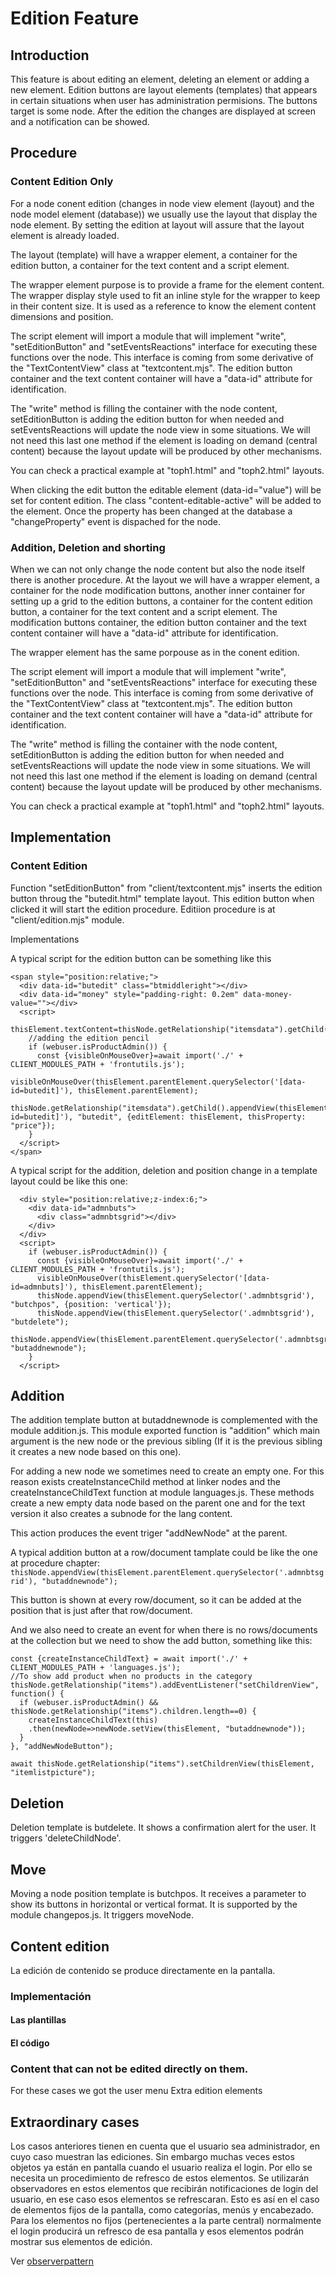 Edition Feature
===============

## Introduction

This feature is about editing an element, deleting an element or adding a new element. Edition buttons are layout elements (templates) that appears in certain situations when user has administration permisions. The buttons target is some node. After the edition the changes are displayed at screen and a notification can be showed.

## Procedure

### Content Edition Only

For a node conent edition (changes in node view element (layout) and the node model element (database)) we usually use the layout that display the node element. By setting the edition at layout will assure that the layout element is already loaded.

The layout (template) will have a wrapper element, a container for the edition button, a container for the text content and a script element.

The wrapper element purpose is to provide a frame for the element content. The wrapper display style used to fit an inline style for the wrapper to keep in their content size. It is used as a reference to know the element content dimensions and position.

The script element will import a module that will implement "write", "setEditionButton" and "setEventsReactions" interface for executing these functions over the node. This interface is coming from some derivative of the "TextContentView" class at "textcontent.mjs". The edition button container and the text content container will have a "data-id" attribute for identification.

The "write" method is filling the container with the node content, setEditionButton is adding the edition button for when needed and setEventsReactions will update the node view in some situations. We will not need this last one method if the element is loading on demand (central content) because the layout update will be produced by other mechanisms.

You can check a practical example at "toph1.html" and "toph2.html" layouts.

When clicking the edit button the editable element (data-id="value") will be set for content edition. The class "content-editable-active" will be added to the element. Once the property has been changed at the database a "changeProperty" event is dispached for the node.

### Addition, Deletion and shorting

When we can not only change the node content but also the node itself there is another procedure. At the layout we will have a wrapper element, a container for the node modification buttons, another inner container for setting up a grid to the edition buttons, a container for the content edition button, a container for the text content and a script element. The modification buttons container, the edition button container and the text content container will have a "data-id" attribute for identification.

The wrapper element has the same porpouse as in the conent edition.

The script element will import a module that will implement "write", "setEditionButton" and "setEventsReactions" interface for executing these functions over the node. This interface is coming from some derivative of the "TextContentView" class at "textcontent.mjs". The edition button container and the text content container will have a "data-id" attribute for identification.

The "write" method is filling the container with the node content, setEditionButton is adding the edition button for when needed and setEventsReactions will update the node view in some situations. We will not need this last one method if the element is loading on demand (central content) because the layout update will be produced by other mechanisms.

You can check a practical example at "toph1.html" and "toph2.html" layouts.

## Implementation

### Content Edition

Function "setEditionButton" from "client/textcontent.mjs" inserts the edition button throug the "butedit.html" template layout. This edition button when clicked it will start the edition procedure. Editiion procedure is at "client/edition.mjs" module.



Implementations


A typical script for the edition button can be something like this

```
<span style="position:relative;">
  <div data-id="butedit" class="btmiddleright"></div>
  <div data-id="money" style="padding-right: 0.2em" data-money-value=""></div>
  <script>
    thisElement.textContent=thisNode.getRelationship("itemsdata").getChild().props.price;
    //adding the edition pencil
    if (webuser.isProductAdmin()) {
      const {visibleOnMouseOver}=await import('./' + CLIENT_MODULES_PATH + 'frontutils.js');
      visibleOnMouseOver(thisElement.parentElement.querySelector('[data-id=butedit]'), thisElement.parentElement);
      thisNode.getRelationship("itemsdata").getChild().appendView(thisElement.parentElement.querySelector('[data-id=butedit]'), "butedit", {editElement: thisElement, thisProperty: "price"});
    }
  </script>
</span>
```
A typical script for the addition, deletion and position change in a template layout could be like this one:

```
  <div style="position:relative;z-index:6;">
    <div data-id="admnbuts">
      <div class="admnbtsgrid"></div>
    </div>
  </div>
  <script>
    if (webuser.isProductAdmin()) {
      const {visibleOnMouseOver}=await import('./' + CLIENT_MODULES_PATH + 'frontutils.js');
      visibleOnMouseOver(thisElement.querySelector('[data-id=admnbuts]'), thisElement.parentElement);
      thisNode.appendView(thisElement.querySelector('.admnbtsgrid'), "butchpos", {position: 'vertical'});
      thisNode.appendView(thisElement.querySelector('.admnbtsgrid'), "butdelete");
      thisNode.appendView(thisElement.parentElement.querySelector('.admnbtsgrid'), "butaddnewnode");
    }
  </script>
```

## Addition

The addition template button at butaddnewnode is complemented with the module addition.js. This module exported function is "addition" which main argument is the new node or the previous sibling (If it is the previous sibling it creates a new node based on this one).

For adding a new node we sometimes need to create an empty one. For this reason exists createInstanceChild method at linker nodes and the createInstanceChildText function at module languages.js. These methods create a new empty data node based on the parent one and for the text version it also creates a subnode for the lang content.

This action produces the event triger "addNewNode" at the parent.

A typical addition button at a row/document tamplate could be like the one at procedure chapter: `thisNode.appendView(thisElement.parentElement.querySelector('.admnbtsgrid'), "butaddnewnode");`

This button is shown at every row/document, so it can be added at the position that is just after that row/document.

And we also need to create an event for when there is no rows/documents at the collection but we need to show the add button, something like this:
```
const {createInstanceChildText} = await import('./' + CLIENT_MODULES_PATH + 'languages.js');
//To show add product when no products in the category
thisNode.getRelationship("items").addEventListener("setChildrenView", function() {
  if (webuser.isProductAdmin() && thisNode.getRelationship("items").children.length==0) {
    createInstanceChildText(this)
    .then(newNode=>newNode.setView(thisElement, "butaddnewnode"));
  }
}, "addNewNodeButton");

await thisNode.getRelationship("items").setChildrenView(thisElement, "itemlistpicture");
```

## Deletion

Deletion template is butdelete. It shows a confirmation alert for the user. It triggers 'deleteChildNode'.

## Move

Moving a node position template is butchpos. It receives a parameter to show its buttons in horizontal or vertical format. It is supported by the module changepos.js. It triggers moveNode.

## Content edition

La edición de contenido se produce directamente en la pantalla.

### Implementación

#### Las plantillas

#### El código

### Content that can not be edited directly on them.

For these cases we got the user menu Extra edition elements

## Extraordinary cases

Los casos anteriores tienen en cuenta que el usuario sea administrador, en cuyo caso muestran las ediciones. Sin embargo muchas veces estos objetos ya están en pantalla cuando el usuario realiza el login. Por ello se necesita un procedimiento de refresco de estos elementos. Se utilizarán observadores en estos elementos que recibirán notificaciones de login del usuario, en ese caso esos elementos se refrescaran. Esto es así en el caso de elementos fijos de la pantalla, como categorías, menús y encabezado. Para los elementos no fijos (pertenecientes a la parte central) normalmente el login producirá un refresco de esa pantalla y esos elementos podrán mostrar sus elementos de edición.

Ver [observerpattern](observerpattern.md)